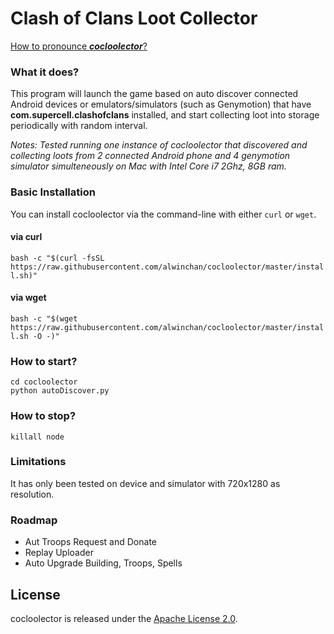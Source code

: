 # Clash of Clans Loot Collector
[How to pronounce _**cocloolector**_?](https://translate.google.com/translate_tts?ie=UTF-8&q=cocloolector&tl=ja&total=1&idx=0&textlen=12&tk=850673|713841&client=t&prev=input)

### What it does?
This program will launch the game based on auto discover connected Android devices or emulators/simulators (such as Genymotion) that have **com.supercell.clashofclans** installed, and start collecting loot into storage periodically with random interval.

_Notes: Tested running one instance of cocloolector that discovered and collecting loots from 2 connected Android phone and 4 genymotion simulator simulteneously on Mac with Intel Core i7 2Ghz, 8GB ram._

### Basic Installation
You can install cocloolector via the command-line with either `curl` or `wget`.

#### via curl
`bash -c "$(curl -fsSL https://raw.githubusercontent.com/alwinchan/cocloolector/master/install.sh)"`

#### via wget
`bash -c "$(wget https://raw.githubusercontent.com/alwinchan/cocloolector/master/install.sh -O -)"`

### How to start?
```
cd cocloolector
python autoDiscover.py
```

### How to stop?
```
killall node
```

### Limitations
It has only been tested on device and simulator with 720x1280 as resolution.

### Roadmap
* Aut Troops Request and Donate
* Replay Uploader
* Auto Upgrade Building, Troops, Spells

## License
cocloolector is released under the [Apache License 2.0](https://github.com/alwinchan/cocloolector/blob/master/LICENSE).